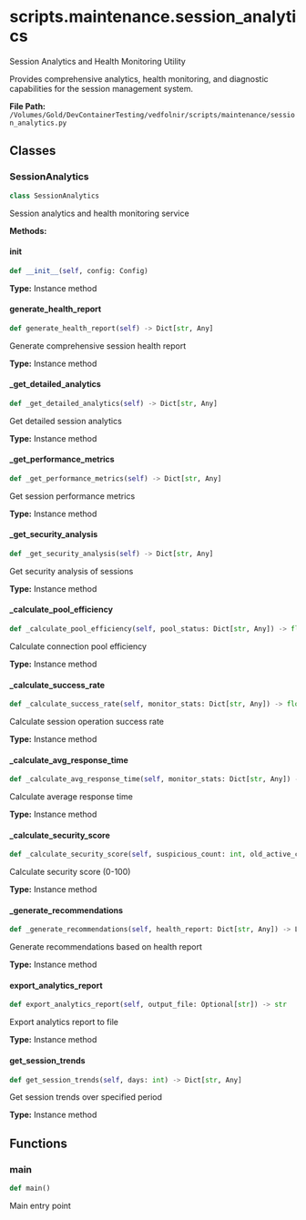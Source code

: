 # scripts.maintenance.session_analytics

Session Analytics and Health Monitoring Utility

Provides comprehensive analytics, health monitoring, and diagnostic
capabilities for the session management system.

**File Path:** `/Volumes/Gold/DevContainerTesting/vedfolnir/scripts/maintenance/session_analytics.py`

## Classes

### SessionAnalytics

```python
class SessionAnalytics
```

Session analytics and health monitoring service

**Methods:**

#### __init__

```python
def __init__(self, config: Config)
```

**Type:** Instance method

#### generate_health_report

```python
def generate_health_report(self) -> Dict[str, Any]
```

Generate comprehensive session health report

**Type:** Instance method

#### _get_detailed_analytics

```python
def _get_detailed_analytics(self) -> Dict[str, Any]
```

Get detailed session analytics

**Type:** Instance method

#### _get_performance_metrics

```python
def _get_performance_metrics(self) -> Dict[str, Any]
```

Get session performance metrics

**Type:** Instance method

#### _get_security_analysis

```python
def _get_security_analysis(self) -> Dict[str, Any]
```

Get security analysis of sessions

**Type:** Instance method

#### _calculate_pool_efficiency

```python
def _calculate_pool_efficiency(self, pool_status: Dict[str, Any]) -> float
```

Calculate connection pool efficiency

**Type:** Instance method

#### _calculate_success_rate

```python
def _calculate_success_rate(self, monitor_stats: Dict[str, Any]) -> float
```

Calculate session operation success rate

**Type:** Instance method

#### _calculate_avg_response_time

```python
def _calculate_avg_response_time(self, monitor_stats: Dict[str, Any]) -> float
```

Calculate average response time

**Type:** Instance method

#### _calculate_security_score

```python
def _calculate_security_score(self, suspicious_count: int, old_active_count: int, orphaned_count: int) -> int
```

Calculate security score (0-100)

**Type:** Instance method

#### _generate_recommendations

```python
def _generate_recommendations(self, health_report: Dict[str, Any]) -> List[str]
```

Generate recommendations based on health report

**Type:** Instance method

#### export_analytics_report

```python
def export_analytics_report(self, output_file: Optional[str]) -> str
```

Export analytics report to file

**Type:** Instance method

#### get_session_trends

```python
def get_session_trends(self, days: int) -> Dict[str, Any]
```

Get session trends over specified period

**Type:** Instance method

## Functions

### main

```python
def main()
```

Main entry point

